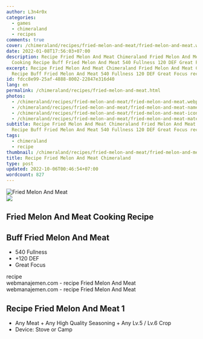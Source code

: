 ```yaml
---
author: L3n4r0x
categories:
  - games
  - chimeraland
  - recipes
comments: true
cover: /chimeraland/recipes/fried-melon-and-meat/fried-melon-and-meat.webp
date: 2022-01-08T17:56:03+07:00
description: Recipe Fried Melon And Meat Chimeraland Fried Melon And Meat
  Cooking Recipe Buff Fried Melon And Meat 540 Fullness 120 DEF Great Focus rec
excerpt: Recipe Fried Melon And Meat Chimeraland Fried Melon And Meat Cooking
  Recipe Buff Fried Melon And Meat 540 Fullness 120 DEF Great Focus rec
id: fdcc8e99-25af-4888-8002-22847e316d40
lang: en
permalink: /chimeraland/recipes/fried-melon-and-meat.html
photos:
  - /chimeraland/recipes/fried-melon-and-meat/fried-melon-and-meat.webp
  - /chimeraland/recipes/fried-melon-and-meat/fried-melon-and-meat-name.webp
  - /chimeraland/recipes/fried-melon-and-meat/fried-melon-and-meat-icon.webp
  - /chimeraland/recipes/fried-melon-and-meat/fried-melon-and-meat-material.webp
subtitle: Recipe Fried Melon And Meat Chimeraland Fried Melon And Meat Cooking
  Recipe Buff Fried Melon And Meat 540 Fullness 120 DEF Great Focus rec
tags:
  - chimeraland
  - recipe
thumbnail: /chimeraland/recipes/fried-melon-and-meat/fried-melon-and-meat.webp
title: Recipe Fried Melon And Meat Chimeraland
type: post
updated: 2022-10-06T00:46:54+07:00
wordcount: 827
---
```


<link
  rel="stylesheet"
  href="https://rawcdn.githack.com/dimaslanjaka/Web-Manajemen/870a349/css/bootstrap-5-3-0-alpha3-wrapper.css"
/>
<section id="bootstrap-wrapper">
  <div data-bs-theme="dark">
    <div class="card mb-2">
      <div class="card-body">
        <div class="row g-0">
          <div class="col-sm-4 position-relative mb-2">
            <img
              src="https://www.webmanajemen.com/chimeraland/recipes/fried-melon-and-meat/fried-melon-and-meat-material.webp"
              class="card-img fit-cover w-100 h-100"
              alt="Fried Melon And Meat"
              data-fancybox="true"
            />
          </div>
          <div class="col-sm-8 mb-2">
            <div class="card-body">
              <div class="d-flex flex-row align-items-center mb-3">
                <img
                  class="d-inline-block me-2"
                  src="https://www.webmanajemen.com/chimeraland/recipes/fried-melon-and-meat/fried-melon-and-meat-icon.webp"
                  width="auto"
                  height="auto"
                  style="vertical-align: middle"
                />
                <h2 class="fs-5">Fried Melon And Meat Cooking Recipe</h2>
              </div>
              <h2 class="card-title fs-5">Buff Fried Melon And Meat</h2>
              <div class="card-text">
                <ul>
                  <li>540 Fullness</li>
                  <li>+120 DEF</li>
                  <li>Great Focus</li>
                </ul>
              </div>
              <span class="badge rounded-pill">recipe</span>
            </div>
            <div class="card-footer text-end text-muted mt-auto">
              webmanajemen.com - recipe Fried Melon And Meat
            </div>
          </div>
        </div>
      </div>
      <div class="card-footer text-end text-muted">
        webmanajemen.com - recipe Fried Melon And Meat
      </div>
    </div>
    <div class="row mb-2">
      <div class="col-12 col-lg-6 recipe-item mb-2">
        <div class="card">
          <div class="card-body">
            <h2 class="card-title fs-5">Recipe Fried Melon And Meat 1</h2>
            <div class="card-text">
              <ul>
                <li>
                  Any Meat<span> + </span>Any High Quality Seasoning<span>
                    + </span
                  >Any Lv.5<span> / </span>Lv.6 Crop
                </li>
                <li>Device: Stove or Camp</li>
              </ul>
            </div>
          </div>
        </div>
      </div>
    </div>
  </div>
</section>